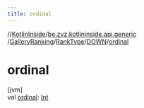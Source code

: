 ```yaml
---
title: ordinal
---
```

//[KotlinInside](../../../../../index.html)/[be.zvz.kotlininside.api.generic](../../../index.html)
/[GalleryRanking](../../index.html)/[RankType](../index.html)/[DOWN](index.html)/[ordinal](ordinal.html)

# ordinal

[jvm]\
val [ordinal](ordinal.html): [Int](https://kotlinlang.org/api/latest/jvm/stdlib/kotlin/-int/index.html)




